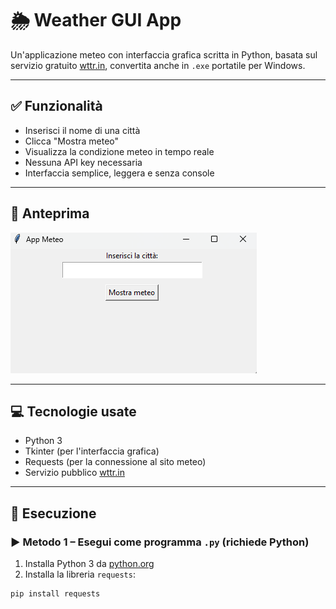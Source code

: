 # 🌦️ Weather GUI App

Un'applicazione meteo con interfaccia grafica scritta in Python, basata sul servizio gratuito [wttr.in](https://wttr.in), convertita anche in `.exe` portatile per Windows.

---

## ✅ Funzionalità

- Inserisci il nome di una città
- Clicca "Mostra meteo"
- Visualizza la condizione meteo in tempo reale
- Nessuna API key necessaria
- Interfaccia semplice, leggera e senza console

---


## 📸 Anteprima

![Anteprima GUI](anteprima.png)




---

## 💻 Tecnologie usate

- Python 3
- Tkinter (per l'interfaccia grafica)
- Requests (per la connessione al sito meteo)
- Servizio pubblico [wttr.in](https://wttr.in)

---

## 🚀 Esecuzione

### ▶️ Metodo 1 – Esegui come programma `.py` (richiede Python)

1. Installa Python 3 da [python.org](https://python.org)
2. Installa la libreria `requests`:

```bash
pip install requests
